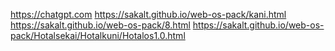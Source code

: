 https://chatgpt.com
https://sakalt.github.io/web-os-pack/kani.html
https://sakalt.github.io/web-os-pack/8.html
https://sakalt.github.io/web-os-pack/Hotalsekai/Hotalkuni/Hotalos1.0.html
